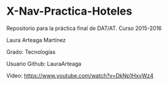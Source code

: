 # X-Nav-Practica-Hoteles
Repositorio para la práctica final de DAT/AT. Curso 2015-2016


Laura Arteaga Martínez

Grado: Tecnologías

Usuario Github: LauraArteaga

Video: https://www.youtube.com/watch?v=DkNp1HxvWz4
